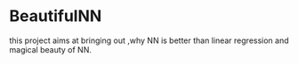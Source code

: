 # BeautifulNN
this project aims at bringing out ,why NN is better than linear regression and magical beauty of NN.
